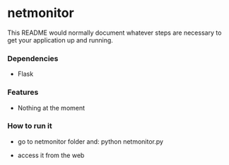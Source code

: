 # netmonitor #

This README would normally document whatever steps are necessary to get your application up and running.

### Dependencies ###

* Flask 

### Features ###

* Nothing at the moment

### How to run it ###

* go to netmonitor folder and:
	python netmonitor.py
	
* access it from the web
